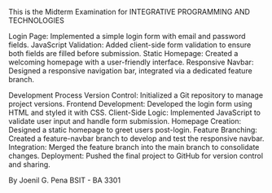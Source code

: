 This is the Midterm Examination for INTEGRATIVE PROGRAMMING AND TECHNOLOGIES


Login Page: Implemented a simple login form with email and password fields.
JavaScript Validation: Added client-side form validation to ensure both fields are filled before submission.
Static Homepage: Created a welcoming homepage with a user-friendly interface.
Responsive Navbar: Designed a responsive navigation bar, integrated via a dedicated feature branch.

Development Process
Version Control: Initialized a Git repository to manage project versions.
Frontend Development: Developed the login form using HTML and styled it with CSS.
Client-Side Logic: Implemented JavaScript to validate user input and handle form submission.
Homepage Creation: Designed a static homepage to greet users post-login.
Feature Branching: Created a feature-navbar branch to develop and test the responsive navbar.
Integration: Merged the feature branch into the main branch to consolidate changes.
Deployment: Pushed the final project to GitHub for version control and sharing.



By Joenil G. Pena BSIT - BA 3301
